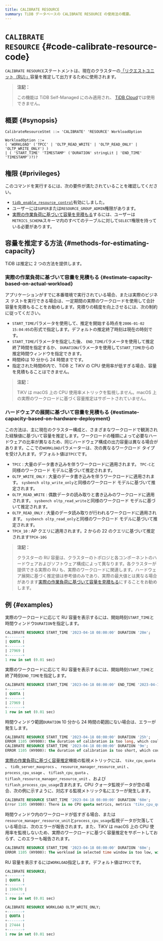 ```yaml
---
title: CALIBRATE RESOURCE
summary: TiDB データベースの CALIBRATE RESOURCE の使用法の概要。
---
```


# <code>CALIBRATE RESOURCE</code> {#code-calibrate-resource-code}

`CALIBRATE RESOURCE`ステートメントは、現在のクラスターの[「リクエストユニット（RU）」](/tidb-resource-control#what-is-request-unit-ru)容量を推定して出力するために使用されます。

> **注記：**
>
> この機能は TiDB Self-Managed にのみ適用され、 [TiDB Cloud](https://docs.pingcap.com/tidbcloud/)では使用できません。

## 概要 {#synopsis}

```ebnf+diagram
CalibrateResourceStmt ::= 'CALIBRATE' 'RESOURCE' WorkloadOption

WorkloadOption ::=
( 'WORKLOAD' ('TPCC' | 'OLTP_READ_WRITE' | 'OLTP_READ_ONLY' | 'OLTP_WRITE_ONLY') )
| ( 'START_TIME' 'TIMESTAMP' ('DURATION' stringLit | 'END_TIME' 'TIMESTAMP')?)?

```

## 権限 {#privileges}

このコマンドを実行するには、次の要件が満たされていることを確認してください。

-   [`tidb_enable_resource_control`](/system-variables.md#tidb_enable_resource_control-new-in-v660)有効にしました。
-   ユーザーには`SUPER`または`RESOURCE_GROUP_ADMIN`権限があります。
-   [実際の作業負荷に基づいて容量を見積もる](#estimate-capacity-based-on-actual-workload)するには、ユーザーは`METRICS_SCHEMA`スキーマ内のすべてのテーブルに対して`SELECT`権限を持っている必要があります。

## 容量を推定する方法 {#methods-for-estimating-capacity}

TiDB は推定に 2 つの方法を提供します。

### 実際の作業負荷に基づいて容量を見積もる {#estimate-capacity-based-on-actual-workload}

アプリケーションがすでに本番環境で実行されている場合、または実際のビジネス テストを実行できる場合は、一定期間の実際のワークロードを使用して合計容量を見積もることをお勧めします。見積りの精度を向上させるには、次の制約に従ってください。

-   `START_TIME`パラメータを使用して、推定を開始する時点を`2006-01-02 15:04:05`の形式で指定します。デフォルトの推定終了時刻は現在の時刻です。
-   `START_TIME`パラメータを指定した後、 `END_TIME`パラメータを使用して推定終了時間を指定するか、 `DURATION`パラメータを使用して`START_TIME`からの推定時間ウィンドウを指定できます。
-   時間枠は 10 分から 24 時間までです。
-   指定された時間枠内で、TiDB と TiKV の CPU 使用率が低すぎる場合、容量を見積もることはできません。

> **注記：**
>
> TiKV は macOS 上の CPU 使用率メトリックを監視しません。macOS 上の実際のワークロードに基づく容量推定はサポートされていません。

### ハードウェアの展開に基づいて容量を見積もる {#estimate-capacity-based-on-hardware-deployment}

この方法は、主に現在のクラスター構成と、さまざまなワークロードで観測された経験値に基づいて容量を推定します。ワークロードの種類によって必要なハードウェアの比率が異なるため、同じハードウェア構成の出力容量は異なる場合があります。ここでの`WORKLOAD`パラメーターは、次の異なるワークロード タイプを受け入れます。デフォルト値は`TPCC`です。

-   `TPCC` : 大量のデータ書き込みを伴うワークロードに適用されます。 `TPC-C`と同様のワークロード モデルに基づいて推定されます。
-   `OLTP_WRITE_ONLY` : 大量のデータ書き込みを伴うワークロードに適用されます。 `sysbench oltp_write_only`と同様のワークロード モデルに基づいて推定されます。
-   `OLTP_READ_WRITE` : 偶数データの読み取りと書き込みのワークロードに適用されます。 `sysbench oltp_read_write`と同様のワークロード モデルに基づいて推定されます。
-   `OLTP_READ_ONLY` : 大量のデータ読み取りが行われるワークロードに適用されます。 `sysbench oltp_read_only`と同様のワークロード モデルに基づいて推定されます。
-   `TPCH_10` : AP クエリに適用されます。2 からの 22 のクエリに基づいて推定されます`TPCH-10G`

> **注記：**
>
> クラスターの RU 容量は、クラスターのトポロジと各コンポーネントのハードウェアおよびソフトウェア構成によって異なります。各クラスターが提供できる実際の RU も、実際のワークロードに関連します。ハードウェア展開に基づく推定値は参考値のみであり、実際の最大値とは異なる場合があります[実際の作業負荷に基づいて容量を見積もる](#estimate-capacity-based-on-actual-workload)にすることをお勧めします。

## 例 {#examples}

実際のワークロードに応じて RU 容量を表示するには、開始時刻`START_TIME`と時間ウィンドウ`DURATION`を指定します。

```sql
CALIBRATE RESOURCE START_TIME '2023-04-18 08:00:00' DURATION '20m';
+-------+
| QUOTA |
+-------+
| 27969 |
+-------+
1 row in set (0.01 sec)
```

実際のワークロードに応じて RU 容量を表示するには、開始時刻`START_TIME`と終了時刻`END_TIME`を指定します。

```sql
CALIBRATE RESOURCE START_TIME '2023-04-18 08:00:00' END_TIME '2023-04-18 08:20:00';
+-------+
| QUOTA |
+-------+
| 27969 |
+-------+
1 row in set (0.01 sec)
```

時間ウィンドウ範囲`DURATION` 10 分から 24 時間の範囲にない場合は、エラーが発生します。

```sql
CALIBRATE RESOURCE START_TIME '2023-04-18 08:00:00' DURATION '25h';
ERROR 1105 (HY000): the duration of calibration is too long, which could lead to inaccurate output. Please make the duration between 10m0s and 24h0m0s
CALIBRATE RESOURCE START_TIME '2023-04-18 08:00:00' DURATION '9m';
ERROR 1105 (HY000): the duration of calibration is too short, which could lead to inaccurate output. Please make the duration between 10m0s and 24h0m0s
```

[実際の作業負荷に基づく容量推定](#estimate-capacity-based-on-actual-workload)機能の監視メトリックには、 `tikv_cpu_quota` 、 `tidb_server_maxprocs` 、 `resource_manager_resource_unit` 、 `process_cpu_usage` 、 `tiflash_cpu_quota` 、 `tiflash_resource_manager_resource_unit` 、および`tiflash_process_cpu_usage`含まれます。CPU クォータ監視データが空の場合、次の例に示すように、対応する監視メトリック名にエラーが発生します。

```sql
CALIBRATE RESOURCE START_TIME '2023-04-18 08:00:00' DURATION '60m';
Error 1105 (HY000): There is no CPU quota metrics, metrics 'tikv_cpu_quota' is empty
```

時間ウィンドウ内のワークロードが低すぎる場合、または`resource_manager_resource_unit`と`process_cpu_usage`監視データが欠落している場合は、次のエラーが報告されます。また、TiKV は macOS 上の CPU 使用率を監視しないため、実際のワークロードに基づく容量推定をサポートしておらず、このエラーも報告されます。

```sql
CALIBRATE RESOURCE START_TIME '2023-04-18 08:00:00' DURATION '60m';
ERROR 1105 (HY000): The workload in selected time window is too low, with which TiDB is unable to reach a capacity estimation; please select another time window with higher workload, or calibrate resource by hardware instead
```

RU 容量を表示するには`WORKLOAD`指定します。デフォルト値は`TPCC`です。

```sql
CALIBRATE RESOURCE;
+-------+
| QUOTA |
+-------+
| 190470 |
+-------+
1 row in set (0.01 sec)

CALIBRATE RESOURCE WORKLOAD OLTP_WRITE_ONLY;
+-------+
| QUOTA |
+-------+
| 27444 |
+-------+
1 row in set (0.01 sec)
```
